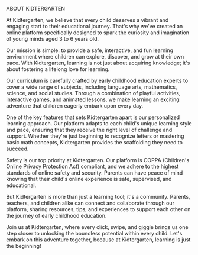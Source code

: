 ABOUT KIDTERGARTEN

At Kidtergarten, we believe that every child deserves a vibrant
and engaging start to their educational journey.
That's why we've created an online platform specifically designed
to spark the curiosity and imagination of young minds aged 3 to 6
years old.

Our mission is simple: to provide a safe, interactive,
and fun learning environment
where children can explore, discover, and grow at their own pace.
With Kidtergarten, learning is not just about acquiring knowledge;
it's about fostering a lifelong love for learning.

Our curriculum is carefully crafted by early childhood education
experts to cover a wide range of subjects, including language arts,
mathematics, science, and social studies. Through a combination of
playful activities, interactive games, and animated lessons, we make
learning an exciting adventure that children eagerly embark upon every
day.

One of the key features that sets Kidtergarten apart is our personalized
learning approach. Our platform adapts to each child's unique learning
style and pace, ensuring that they receive the right level of challenge
and support. Whether they're just beginning to recognize letters or
mastering basic math concepts, Kidtergarten provides
the scaffolding they need to succeed.

Safety is our top priority at Kidtergarten. Our platform is COPPA
(Children's Online Privacy Protection Act)
compliant, and we adhere
to the highest standards of online safety and security. Parents can
have peace of mind knowing that their child's online experience is
safe, supervised, and educational.

But Kidtergarten is more than just a learning tool; it's a community.
Parents, teachers, and children alike can connect and collaborate
through our platform, sharing resources, tips, and experiences to
support each other on the journey of early childhood education.

Join us at Kidtergarten, where every click, swipe, and giggle brings
us one step closer to unlocking the boundless potential within every
child. Let's embark on this adventure together,
because at Kidtergarten, learning is just the beginning!
